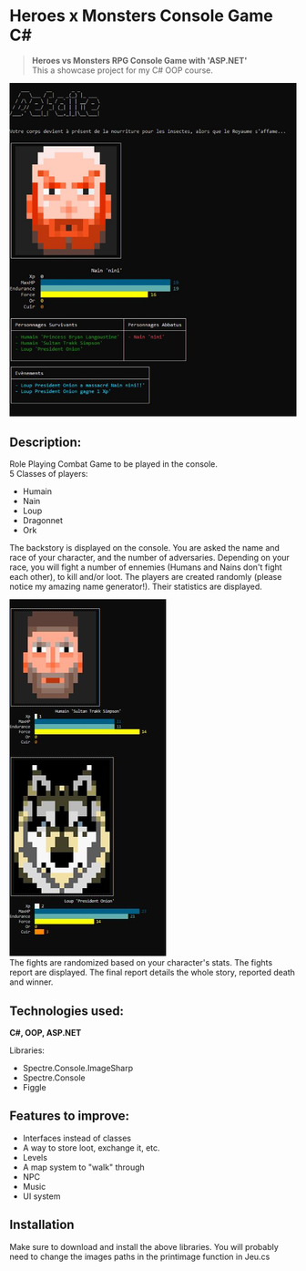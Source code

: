 # Heroes x Monsters Console Game C#
> **Heroes vs Monsters RPG Console Game with 'ASP.NET'**    
This a showcase project for my C# OOP course.  

![Heroes vs Monsters Game Console Final Report](finalreport.JPG)
## Description:

Role Playing Combat Game to be played in the console.   
5 Classes of players:  
 - Humain
 - Nain
 - Loup
 - Dragonnet
 - Ork  
 
The backstory is displayed on the console. You are asked the name and race of your character, and the number of adversaries. Depending on your race, you will fight a number of ennemies (Humans and Nains don't fight each other), to kill and/or loot. 
The players are created randomly (please notice my amazing name generator!). Their statistics are displayed.  

![Heroes vs Monsters Game Console Statistics](stats.JPG)  
The fights are randomized based on your character's stats. The fights report are displayed. The final report details the whole story, reported death and winner.

## Technologies used:
**C#, OOP, ASP.NET**

Libraries:   
- Spectre.Console.ImageSharp  
- Spectre.Console  
- Figgle  

## Features to improve:

- Interfaces instead of classes
- A way to store loot, exchange it, etc.
- Levels
- A map system to "walk" through
- NPC
- Music
- UI system

## Installation

Make sure to download and install the above libraries.
You will probably need to change the images paths in the printimage function in Jeu.cs
